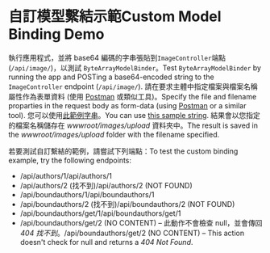 # <a name="custom-model-binding-demo"></a><span data-ttu-id="ed75a-101">自訂模型繫結示範</span><span class="sxs-lookup"><span data-stu-id="ed75a-101">Custom Model Binding Demo</span></span>

<span data-ttu-id="ed75a-102">執行應用程式，並將 base64 編碼的字串張貼到`ImageController`端點 (`/api/image/`)，以測試 `ByteArrayModelBinder`。</span><span class="sxs-lookup"><span data-stu-id="ed75a-102">Test `ByteArrayModelBinder` by running the app and POSTing a base64-encoded string to the `ImageController` endpoint (`/api/image/`).</span></span> <span data-ttu-id="ed75a-103">請在要求主體中指定檔案與檔案名稱屬性作為表單資料 (使用 [Postman](https://www.getpostman.com/) 或類似工具)。</span><span class="sxs-lookup"><span data-stu-id="ed75a-103">Specify the file and filename proparties in the request body as form-data (using [Postman](https://www.getpostman.com/) or a similar tool).</span></span> <span data-ttu-id="ed75a-104">您可以使用[此範例字串](Base64String.txt)。</span><span class="sxs-lookup"><span data-stu-id="ed75a-104">You can use [this sample string](Base64String.txt).</span></span> <span data-ttu-id="ed75a-105">結果會以您指定的檔案名稱儲存在 *wwwroot/images/upload* 資料夾中。</span><span class="sxs-lookup"><span data-stu-id="ed75a-105">The result is saved in the *wwwroot/images/upload* folder with the filename specified.</span></span>

<span data-ttu-id="ed75a-106">若要測試自訂繫結的範例，請嘗試下列端點：</span><span class="sxs-lookup"><span data-stu-id="ed75a-106">To test the custom binding example, try the following endpoints:</span></span>

* <span data-ttu-id="ed75a-107">/api/authors/1</span><span class="sxs-lookup"><span data-stu-id="ed75a-107">/api/authors/1</span></span>
* <span data-ttu-id="ed75a-108">/api/authors/2 (找不到)</span><span class="sxs-lookup"><span data-stu-id="ed75a-108">/api/authors/2 (NOT FOUND)</span></span>
* <span data-ttu-id="ed75a-109">/api/boundauthors/1</span><span class="sxs-lookup"><span data-stu-id="ed75a-109">/api/boundauthors/1</span></span>
* <span data-ttu-id="ed75a-110">/api/boundauthors/2 (找不到)</span><span class="sxs-lookup"><span data-stu-id="ed75a-110">/api/boundauthors/2 (NOT FOUND)</span></span>
* <span data-ttu-id="ed75a-111">/api/boundauthors/get/1</span><span class="sxs-lookup"><span data-stu-id="ed75a-111">/api/boundauthors/get/1</span></span>
* <span data-ttu-id="ed75a-112">/api/boundauthors/get/2 (NO CONTENT) &ndash; 此動作不會檢查 null，並會傳回 *404 找不到*。</span><span class="sxs-lookup"><span data-stu-id="ed75a-112">/api/boundauthors/get/2 (NO CONTENT) &ndash; This action doesn't check for null and returns a *404 Not Found*.</span></span>
